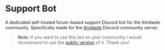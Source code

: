 # Support Bot

A dedicated self-hosted forum-based support Discord bot for the thirdweb community. Specifically made for the [thirdweb](https://discord.gg/thirdweb) Discord community server.

> **Note**: If you want to use this bot on your community I would recommend to use the [public version](https://github.com/warengonzaga/forum-based-support-discord-bot) of it. Thank you!
